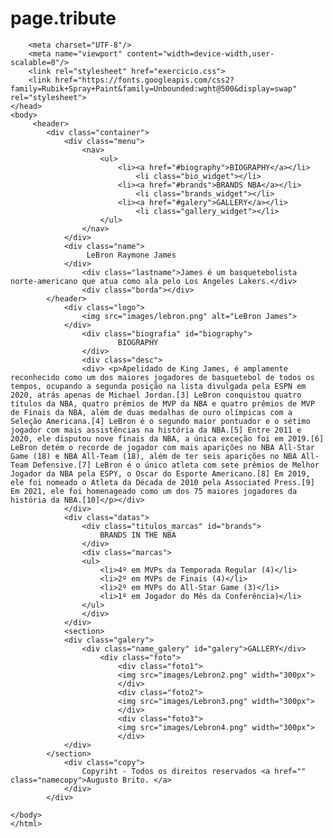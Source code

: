 # page.tribute
<!DOCTYPE html>
<html>
    <head> 

        <meta charset="UTF-8"/>
        <meta name="viewport" content="width=device-width,user-scalable=0"/>
        <link rel="stylesheet" href="exercicio.css">
        <link href="https://fonts.googleapis.com/css2?family=Rubik+Spray+Paint&family=Unbounded:wght@500&display=swap" rel="stylesheet">
    </head>
    <body>
         <header>
            <div class="container">
                <div class="menu">
                    <nav>
                        <ul>
                            <li><a href="#biography">BIOGRAPHY</a></li>
                                <li class="bio_widget"></li>
                            <li><a href="#brands">BRANDS NBA</a></li>
                                <li class="brands_widget"></li>
                            <li><a href="#galery">GALLERY</a></li>
                                <li class="gallery_widget"></li>
                        </ul>
                    </nav>
                </div>
                <div class="name">
                     LeBron Raymone James
                </div>
                    <div class="lastname">James é um basquetebolista norte-americano que atua como ala pelo Los Angeles Lakers.</div>
                    <div class="borda"></div>
            </header> 
                <div class="logo">
                    <img src="images/lebron.png" alt="LeBron James">
                </div>
                    <div class="biografia" id="biography">
                            BIOGRAPHY
                    </div>
                    <div class="desc">
                    <div> <p>Apelidado de King James, é amplamente reconhecido como um dos maiores jogadores de basquetebol de todos os tempos, ocupando a segunda posição na lista divulgada pela ESPN em 2020, atrás apenas de Michael Jordan.[3] LeBron conquistou quatro títulos da NBA, quatro prêmios de MVP da NBA e quatro prêmios de MVP de Finais da NBA, além de duas medalhas de ouro olímpicas com a Seleção Americana.[4] LeBron é o segundo maior pontuador e o sétimo jogador com mais assistências na história da NBA.[5] Entre 2011 e 2020, ele disputou nove finais da NBA, a única exceção foi em 2019.[6] LeBron detém o recorde de jogador com mais aparições no NBA All-Star Game (18) e NBA All-Team (18), além de ter seis aparições no NBA All-Team Defensive.[7] LeBron é o único atleta com sete prêmios de Melhor Jogador da NBA pela ESPY, o Oscar do Esporte Americano.[8] Em 2019, ele foi nomeado o Atleta da Década de 2010 pela Associated Press.[9] Em 2021, ele foi homenageado como um dos 75 maiores jogadores da história da NBA.[10]</p></div>
                </div>
                <div class="datas">
                    <div class="titulos_marcas" id="brands">
                        BRANDS IN THE NBA
                    </div>
                    <div class="marcas">
                    <ul>
                        <li>4º em MVPs da Temporada Regular (4)</li>
                        <li>2º em MVPs de Finais (4)</li>
                        <li>2º em MVPs do All-Star Game (3)</li>
                        <li>1º em Jogador do Mês da Conferência)</li>
                    </ul>
                    </div>
                </div>
                <section>
                <div class="galery">
                    <div class="name_galery" id="galery">GALLERY</div>
                        <div class="foto">
                            <div class="foto1">
                            <img src="images/Lebron2.png" width="300px">
                            </div>
                            <div class="foto2">
                            <img src="images/Lebron3.png" width="300px">
                            </div>
                            <div class="foto3">
                            <img src="images/Lebron4.png" width="300px">
                            </div>
                </div>
            </section>
                <div class="copy">
                    Copyriht - Todos os direitos reservados <a href="" class="namecopy">Augusto Brito. </a>
                </div>
            </div>  

    </body>
    </html>     
